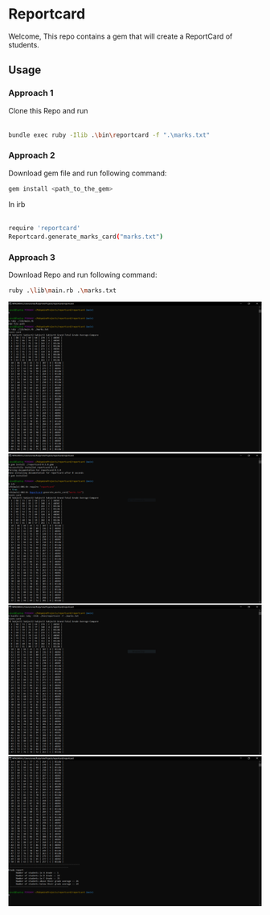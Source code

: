 # Reportcard

Welcome, This repo contains a gem that will create a ReportCard of students.

## Usage
### Approach 1
Clone this Repo and run
```bash

bundle exec ruby -Ilib .\bin\reportcard -f ".\marks.txt"

```

### Approach 2
Download gem file and run following command:
```bash
gem install <path_to_the_gem>
```
In irb

```bash

require 'reportcard'
Reportcard.generate_marks_card("marks.txt")

```

### Approach 3
Download Repo and run following command:
```bash
ruby .\lib\main.rb .\marks.txt
```
![cap3](https://github.com/gentlemn/reportcard/blob/6c35e6c3c846683948c483ca5b434d1bef57f994/Capture2.PNG)
![cap3](https://github.com/gentlemn/reportcard/blob/cfdef2aa62547b22b828117b611a84c767cd0379/Capture3.PNG)
![cap2](https://github.com/gentlemn/reportcard/blob/6c35e6c3c846683948c483ca5b434d1bef57f994/Capture.PNG)
![cap1](https://github.com/gentlemn/reportcard/blob/6c35e6c3c846683948c483ca5b434d1bef57f994/capture1.PNG)





